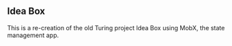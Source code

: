 ## Idea Box

This is a re-creation of the old Turing project Idea Box using MobX, the state management app. 